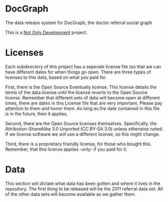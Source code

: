 DocGraph
========

The data release system for DocGraph, the doctor referral social graph

This is a <a href='http://notonlyfor.com'>Not Only Development</a> project.

Licenses
========

Each subdirectory of this project has a seperate license file (so that we can have different dates for when things go open. There are three types of licenses to this data, based on what you paid for.

First, there is the Open Source Eventually license. This license details the terms of the data license until the license reverts to the Open Source license. Remember that different sets of data will become open at different times, there are dates in this License file that are very important. Please pay attention to them and honor them. As long as the date contained in this file is in the future, then it applies. 

Second, there are the Open Source licenses themselves. Specifically, the Attribution-ShareAlike 3.0 Unported (CC BY-SA 3.0) unless otherwise noted. If we license software we will use a different license, so this might change.

Third, there is a proprietary friendly license, for those who bought this. Remember, that this license applies -only- if you paid for it. 

Data
========
This section will dictate what data has been gotten and where it lives in the repository. The first thing to be released will be the 2011 referral data set. All of the other data sets will become available as we gather them.